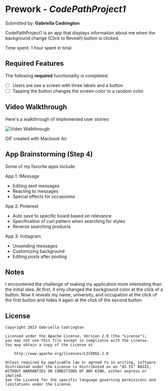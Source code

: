 # Prework - *CodePathProject1*

Submitted by: **Gabriella Codrington**

CodePathProject1 is an app that displays information about me when the background change (Click to Reveal!) button is clicked. 

Time spent: 1 hour spent in total

## Required Features

The following **required** functionality is completed:

- [ ] Users are see a screen with three labels and a button
- [ ] Tapping the button changes the screen color to a random color
 
## Video Walkthrough

Here's a walkthrough of implemented user stories:

<img src='[http://i.imgur.com/link/to/your/gif/file.gif](https://github.com/gabriella-codrington/CodePathProject1/assets/83388074/3d06648b-c708-4eaf-b07e-6136aed4b9fc)' title='Video Walkthrough' width='' alt='Video Walkthrough' />

GIF created with Macbook Air

## App Brainstorming (Step 4)

Some of my favorite apps include:

App 1: IMessage
- Editing sent messages
- Reacting to messages
- Special effects for occassions

App 2: Pinterest
- Auto save to specific board based on relevance
- Specification of curl pattern when searching for styles
- Reverse searching products

App 3: Instagram
- Unsending messages
- Customizing background
- Editing posts after posting

## Notes

I encountered the challenge of making my application more interesting than the initial idea. At first, it only changed the background color at the click of a button. Now it reveals my name, university, and occupation at the click of the first button and hides it again at the click of the second button.

## License

    Copyright 2023 Gabriella Codrington

    Licensed under the Apache License, Version 2.0 (the "License");
    you may not use this file except in compliance with the License.
    You may obtain a copy of the License at

        http://www.apache.org/licenses/LICENSE-2.0

    Unless required by applicable law or agreed to in writing, software
    distributed under the License is distributed on an "AS IS" BASIS,
    WITHOUT WARRANTIES OR CONDITIONS OF ANY KIND, either express or implied.
    See the License for the specific language governing permissions and
    limitations under the License.

